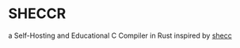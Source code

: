 # SHECCR
  
a Self-Hosting and Educational C Compiler in Rust inspired by [shecc](https://github.com/jserv/shecc)
